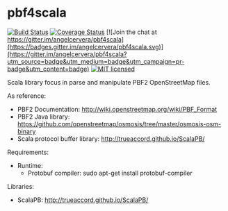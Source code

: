 # pbf4scala

[![Build Status](https://travis-ci.org/angelcervera/pbf4scala.svg)](https://travis-ci.org/angelcervera/pbf4scala)
[![Coverage Status](https://coveralls.io/repos/github/angelcervera/pbf4scala/badge.svg?branch=master)](https://coveralls.io/github/angelcervera/pbf4scala?branch=master)
[![Join the chat at https://gitter.im/angelcervera/pbf4scala](https://badges.gitter.im/angelcervera/pbf4scala.svg)](https://gitter.im/angelcervera/pbf4scala?utm_source=badge&utm_medium=badge&utm_campaign=pr-badge&utm_content=badge)
[![MIT licensed](https://img.shields.io/badge/license-MIT-blue.svg)](https://raw.githubusercontent.com/angelcervera/pbf4scala/master/LICENSE.md)

Scala library focus in parse and manipulate PBF2 OpenStreetMap files.

As reference:

  - PBF2 Documentation: http://wiki.openstreetmap.org/wiki/PBF_Format
  - PBF2 Java library: https://github.com/openstreetmap/osmosis/tree/master/osmosis-osm-binary
  - Scala protocol buffer library: http://trueaccord.github.io/ScalaPB/


Requirements:

  - Runtime:
    - Protobuf compiler: sudo apt-get install protobuf-compiler
    
    
Libraries:

  - ScalaPB: http://trueaccord.github.io/ScalaPB/